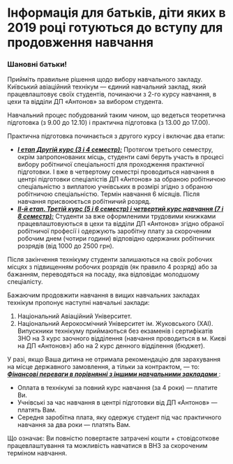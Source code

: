 # Інформація для батьків, діти яких в 2019 році готуються до вступу для продовження навчання

### Шановні батьки!

Прийміть правильне рішення щодо вибору навчального закладу. Київський авіаційний технікум — єдиний навчальний заклад, який працевлаштовує своїх студентів, починаючи з 2-го курсу навчання, в цехи та відділи ДП «Антонов» за вибором студента.

Навчальний процес побудований таким чином, що ведеться теоретична підготовка (з 9.00 до 12.10) і практична підготовка (з 13.00 до 17.00).

Практична підготовка починається з другого курсу і
включає два етапи:
* <u>_**І етап Другій курс (3 і 4 семестр):**_</u>
Протягом третього семестру, окрім запропонованих місць, студенти самі беруть участь в процесі вибору робітничої спеціальності для проходження практичної підготовки. І вже в четвертому семестрі проводиться навчання в центрі підготовки спеціалістів ДП «Антонов» за обраною робітничою спеціальністю з виплатою учнівських в розмірі згідно з обраною робітничою спеціальністю. Термін навчання 6 місяців. Після навчання присвоюється робітничий розряд.
* <u> _**ІІ-й етап. Третій курс (5 і 6 семестр) і четвертий курс навчання (7 і 8 семестр):**_</u>
Студенти за вже оформленими трудовими книжками працевлаштовуються в цехи та відділи ДП «Антонов» згідно обраної робітничої професії і одержують заробітну плату за скороченим робочим днем (чотири години) відповідно одержаних робітничих розрядів (від 1000 до 2500 грн).

Після закінчення технікуму студенти залишаються на своїх робочих місцях з підвищенням робочих розрядів (як правило 4 розряд) або за бажанням, переводяться на посаду, яка відповідає молодшому спеціалісту.

Бажаючим продовжити навчання в вищих навчальних закладах технікум пропонує наступні навчальні заклади:
1. Національний Авіаційний Університет.
2. Національний Аерокосмічний Університет ім. Жуковського (ХАІ).
Випускники технікуму приймаються без екзаменів і сертифікатів ЗНО на 3 курс заочного відділення (навчання проводиться в м. Києві на ДП «Антонов») або на 2 курс денного відділення (бюджет).

У разі, якщо Ваша дитина не отримала рекомендацію для зарахування на місце державного замовлення, а тільки за контрактом, — то:
<u> _**Фінансові переваги в порівнянні з іншими навчальними закладами**_ </u>:
* Оплата в технікумі за повний курс навчання (за 4 роки) — платите Ви.
* Учнівські за час навчання в центрі підготовки від ДП «Антонов» — платять Вам.
* Середня заробітна плата, яку одержує студент під час практичного навчання за два роки — платять Вам.

Що означає: Ви повністю повертаєте затрачені кошти + стовідсоткове працевлаштування та можливість навчатися в ВНЗ за скороченим терміном навчання.